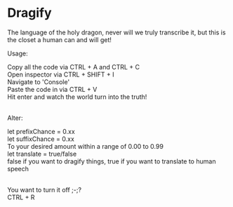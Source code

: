 # Dragify
The language of the holy dragon, never will we truly transcribe it, but this is the closet a human can and will get!

Usage:

Copy all the code via CTRL + A and CTRL + C<br>
Open inspector via CTRL + SHIFT + I<br>
Navigate to 'Console'<br>
Paste the code in via CTRL + V<br>
Hit enter and watch the world turn into the truth!<br><br>

Alter:

let prefixChance = 0.xx<br>
let suffixChance = 0.xx<br>
To your desired amount within a range of 0.00 to 0.99<br>
let translate = true/false<br>
false if you want to dragify things, true if you want to translate to human speech<br><br>

You want to turn it off ;-;?<br>
CTRL + R<br>
